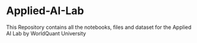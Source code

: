 # Applied-AI-Lab
This Repository contains all the notebooks, files and dataset for the Applied AI Lab by WorldQuant University
